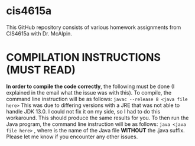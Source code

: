 # cis4615a
This GitHub repository consists of various homework assignments from CIS4615a with Dr. McAlpin.

# COMPILATION INSTRUCTIONS (MUST READ)
**In order to compile the code correctly**, the following must be done (I explained in the
  email what the issue was with this).
  To compile, the command line instruction will be as follows:
  `javac --release 8 <java file here>`
  This was due to differing versions with a JRE that was not able to handle JDK 13.0. I could not
  fix it on my side, so I had to do this workaround. This should produce the same results for you.
  To then run the Java program, the command line instruction will be as follows:
  `java <java file here>`
  , where <java file here> is the name of the Java file **WITHOUT** the .java suffix.
  Please let me know if you encounter any other issues.
